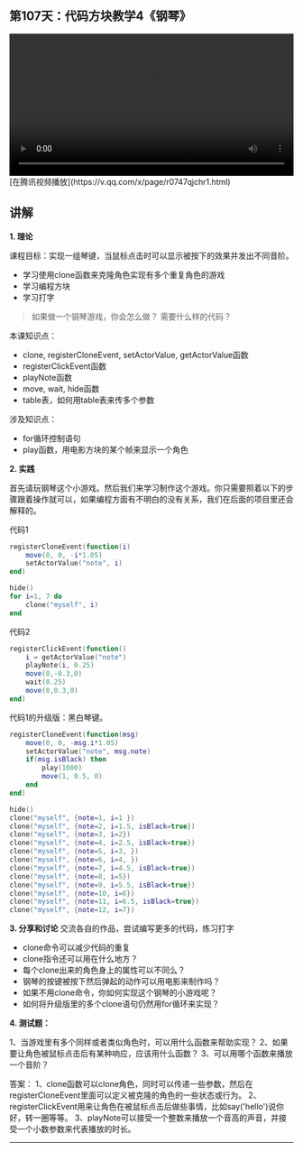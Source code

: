 ## 第107天：代码方块教学4《钢琴》

<video width="100%" controls controlslist="nodownload nofullscreen noremoteplayback" disablePictureInPicture>
  <source src="https://api.keepwork.com/ts-storage/siteFiles/18146/raw#1604220422135codeblock4_small.webm" type="video/webm">
  <source src="https://api.keepwork.com/ts-storage/siteFiles/18139/raw#1604203541493codeblock4_small.mp4" type="video/mp4" />
  你的浏览器不支持播放
</video>
<style>
video::-webkit-media-controls-fullscreen-button {
    display: none;
}
</style>
[在腾讯视频播放](https://v.qq.com/x/page/r0747qjchr1.html)


## 讲解

**1. 理论**

课程目标：实现一组琴键，当鼠标点击时可以显示被按下的效果并发出不同音阶。
- 学习使用clone函数来克隆角色实现有多个重复角色的游戏
- 学习编程方块
- 学习打字

> 如果做一个钢琴游戏，你会怎么做？ 需要什么样的代码？

本课知识点：
- clone, registerCloneEvent, setActorValue, getActorValue函数
- registerClickEvent函数
- playNote函数
- move, wait, hide函数
- table表，如何用table表来传多个参数

涉及知识点：
- for循环控制语句
- play函数，用电影方块的某个帧来显示一个角色


**2. 实践**

首先请玩钢琴这个小游戏。然后我们来学习制作这个游戏。你只需要照着以下的步骤跟着操作就可以，如果编程方面有不明白的没有关系，我们在后面的项目里还会解释的。


代码1
```lua
registerCloneEvent(function(i)
    move(0, 0, -i*1.05)
    setActorValue("note", i)
end)

hide()
for i=1, 7 do
    clone("myself", i)
end
```

代码2

```lua
registerClickEvent(function()
    i = getActorValue("note")
    playNote(i, 0.25)
    move(0,-0.3,0)
    wait(0.25)
    move(0,0.3,0)
end)
```

代码1的升级版：黑白琴键。

```lua
registerCloneEvent(function(msg)
    move(0, 0, -msg.i*1.05)
    setActorValue("note", msg.note)
    if(msg.isBlack) then
        play(1000)
        move(1, 0.5, 0)
    end
end)

hide()
clone("myself", {note=1, i=1 })
clone("myself", {note=2, i=1.5, isBlack=true})
clone("myself", {note=3, i=2})
clone("myself", {note=4, i=2.5, isBlack=true})
clone("myself", {note=5, i=3, })
clone("myself", {note=6, i=4, })
clone("myself", {note=7, i=4.5, isBlack=true})
clone("myself", {note=8, i=5})
clone("myself", {note=9, i=5.5, isBlack=true})
clone("myself", {note=10, i=6})
clone("myself", {note=11, i=6.5, isBlack=true})
clone("myself", {note=12, i=7})
```


**3. 分享和讨论**
交流各自的作品，尝试编写更多的代码，练习打字

- clone命令可以减少代码的重复
- clone指令还可以用在什么地方？
- 每个clone出来的角色身上的属性可以不同么？
- 钢琴的按键被按下然后弹起的动作可以用电影来制作吗？
- 如果不用clone命令，你如何实现这个钢琴的小游戏呢？
- 如何将升级版里的多个clone语句仍然用for循环来实现？ 


**4. 测试题：**

1、当游戏里有多个同样或者类似角色时，可以用什么函数来帮助实现？
2、如果要让角色被鼠标点击后有某种响应，应该用什么函数？
3、可以用哪个函数来播放一个音阶？


答案：
1、clone函数可以clone角色，同时可以传递一些参数，然后在registerCloneEvent里面可以定义被克隆的角色的一些状态或行为。
2、registerClickEvent用来让角色在被鼠标点击后做些事情，比如say('hello')说你好，转一圈等等。
3、playNote可以接受一个整数来播放一个音高的声音，并接受一个小数参数来代表播放的时长。

----------
